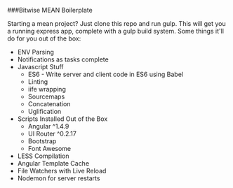 ###Bitwise MEAN Boilerplate

Starting a mean project?  Just clone this repo and run gulp.  This will get you a running express app, complete with
a gulp build system.  Some things it'll do for you out of the box:

* ENV Parsing
* Notifications as tasks complete
* Javascript Stuff
    * ES6 - Write server and client code in ES6 using Babel
    * Linting
    * iife wrapping
    * Sourcemaps
    * Concatenation
    * Uglification
* Scripts Installed Out of the Box
    * Angular ^1.4.9
    * UI Router ^0.2.17
    * Bootstrap
    * Font Awesome
* LESS Compilation
* Angular Template Cache 
* File Watchers with Live Reload
* Nodemon for server restarts